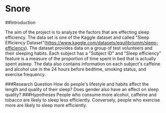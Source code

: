 # Snore

##Introduction

The aim of the project is to analyze the factors that are effecting sleep efficiency. The data set
is one of the Kaggle dataset and called "Sleep Efficiency Dataset"(https://www.kaggle.com/datasets/equilibriumm/sleep-efficiency). The dataset provides data on a group of test volunteers and their sleeping habits. Each subject has a "Subject ID" and "Sleep efficiency" feature is a measure of the proportion of time spent in bed that is actually spent asleep.
The data also contains information on each subject's caffeine and alcohol use in the 24 hours before bedtime, smoking status, and exercise frequency.

###Research Question
How do people's lifestyle and habits affect the length and quality of their sleep?
Does gender also have an effect on sleep quality?
###Hypotheses
People who consume more alcohol, caffeine and tobacco are likely to sleep less efficiently.
Conversely, people who exercise more are likely to sleep more efficiently.